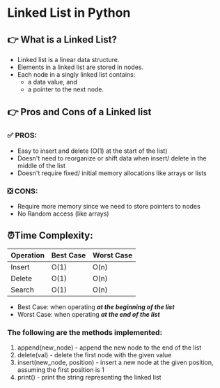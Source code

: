# Linked List in Python
## 👉 What is a Linked List?
- Linked list is a linear data structure.
- Elements in a linked list are stored in nodes.
- Each node in a singly linked list contains: 
  - a data value, and 
  - a pointer to the next node.

## 👉 Pros and Cons of a Linked list
### ✅ PROS:
- Easy to insert and delete (O(1) at the start of the list)
- Doesn't need to reorganize or shift data when insert/ delete in the middle of the list
- Doesn't require fixed/ initial memory allocations like arrays or lists

### ❎ CONS:
- Require more memory since we need to store pointers to nodes
- No Random access (like arrays)

## ⏰Time Complexity:

| Operation | Best Case | Worst Case |
| --- | --- | --- |
| Insert | O(1) | O(n) |
| Delete | O(1) | O(n) |
| Search | O(1) | O(n) |
- Best Case: when operating **_at the beginning of the list_**
- Worst Case: when operating **_at the end of the list_**

### The following are the methods implemented:
1. append(new_node) - append the new node to the end of the list
2. delete(val) - delete the first node with the given value 
3. insert(new_node, position) - insert a new node at the given position, assuming the first position is 1
4. print() - print the string representing the linked list


